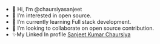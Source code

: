 - 👋 Hi, I’m @chaursiyasanjeet
- 👀 I’m interested in open source.
- 🌱 I’m currently learning Full stack development.
- 💞️ I’m looking to collaborate on open source contribution.
- ✨My Linked In profile <a href=https://www.linkedin.com/in/sanjeet-kumar-chaurasiya-9401a820a>Sanjeet Kumar Chaursiya</a>

<!---
chaursiyasanjeet/chaursiyasanjeet is a ✨ special ✨ repository because its `README.md` (this file) appears on your GitHub profile.
You can click the Preview link to take a look at your changes.
--->
